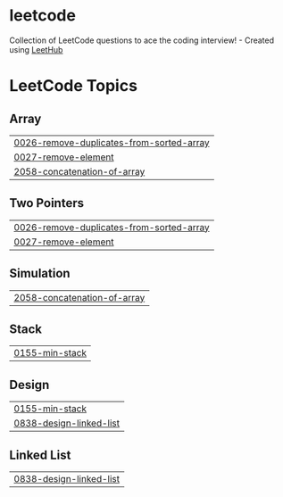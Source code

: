 # leetcode
Collection of LeetCode questions to ace the coding interview! - Created using [LeetHub](https://github.com/QasimWani/LeetHub)

<!---LeetCode Topics Start-->
# LeetCode Topics
## Array
|  |
| ------- |
| [0026-remove-duplicates-from-sorted-array](https://github.com/sajal2692/leetcode/tree/master/0026-remove-duplicates-from-sorted-array) |
| [0027-remove-element](https://github.com/sajal2692/leetcode/tree/master/0027-remove-element) |
| [2058-concatenation-of-array](https://github.com/sajal2692/leetcode/tree/master/2058-concatenation-of-array) |
## Two Pointers
|  |
| ------- |
| [0026-remove-duplicates-from-sorted-array](https://github.com/sajal2692/leetcode/tree/master/0026-remove-duplicates-from-sorted-array) |
| [0027-remove-element](https://github.com/sajal2692/leetcode/tree/master/0027-remove-element) |
## Simulation
|  |
| ------- |
| [2058-concatenation-of-array](https://github.com/sajal2692/leetcode/tree/master/2058-concatenation-of-array) |
## Stack
|  |
| ------- |
| [0155-min-stack](https://github.com/sajal2692/leetcode/tree/master/0155-min-stack) |
## Design
|  |
| ------- |
| [0155-min-stack](https://github.com/sajal2692/leetcode/tree/master/0155-min-stack) |
| [0838-design-linked-list](https://github.com/sajal2692/leetcode/tree/master/0838-design-linked-list) |
## Linked List
|  |
| ------- |
| [0838-design-linked-list](https://github.com/sajal2692/leetcode/tree/master/0838-design-linked-list) |
<!---LeetCode Topics End-->